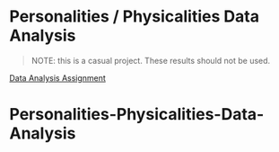 # Personalities / Physicalities Data Analysis

> NOTE: this is a casual project. These results should not be used.

[Data Analysis Assignment](Assignment1.html)
# Personalities-Physicalities-Data-Analysis
